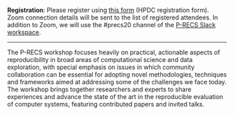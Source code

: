 **Registration**: Please register using [this form][hpdcform] (HPDC 
registration form). Zoom connection details will be sent to the list 
of registered attendees. In addition to Zoom, we will use the #precs20 
channel of the [P-RECS Slack workspace][joinslack].

[hpdcform]: https://forms.gle/r2zpFWzz1Z2HnFAG8
[joinslack]: https://join.slack.com/t/p-recs/shared_invite/zt-dlwmr45g-flUnLfAJUbjiwks05Lc6AQ

------------

The P-RECS workshop focuses heavily on practical, actionable aspects 
of reproducibility in broad areas of computational science and data 
exploration, with special emphasis on issues in which community 
collaboration can be essential for adopting novel methodologies, 
techniques and frameworks aimed at addressing some of the challenges 
we face today. The workshop brings together researchers and experts to 
share experiences and advance the state of the art in the reproducible 
evaluation of computer systems, featuring contributed papers and 
invited talks.
